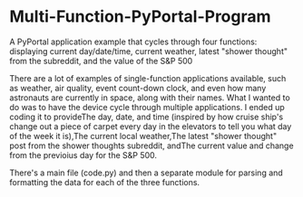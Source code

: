 # Multi-Function-PyPortal-Program
A PyPortal application example that cycles through four functions: displaying current day/date/time, current weather, latest "shower thought" from the subreddit, and the value of the S&amp;P 500

There are a lot of examples of single-function applications available, such as weather, air quality, event count-down clock, and even how many astronauts are currently in space, along with their names. What I wanted to do was to have the device cycle through multiple applications. I ended up coding it to provideThe day, date, and time (inspired by how cruise ship's change out a piece of carpet every day in the elevators to tell you what day of the week it is),The current local weather,The latest "shower thought" post from the shower thoughts subreddit, andThe current value and change from the previoius day for the S&P 500.

There's a main file (code.py) and then a separate module for parsing and formatting the data for each of the three functions. 
